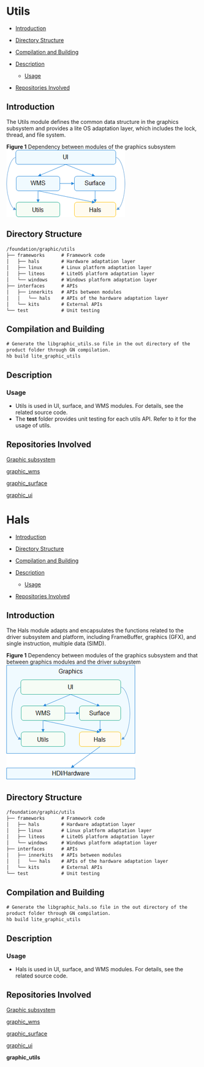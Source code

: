 # Utils<a name="EN-US_TOPIC_0000001123083525"></a>

-   [Introduction](#section11660541593)
-   [Directory Structure](#section161941989596)
-   [Compilation and Building](#section137768191623)
-   [Description](#section1312121216216)
    -   [Usage](#section129654513264)

-   [Repositories Involved](#section1371113476307)

## Introduction<a name="section11660541593"></a>

The Utils module defines the common data structure in the graphics subsystem and provides a lite OS adaptation layer, which includes the lock, thread, and file system.

**Figure  1**  Dependency between modules of the graphics subsystem<a name="fig717664212591"></a>  
![](figures/dependency-between-modules-of-the-graphics-subsystem.png "dependency-between-modules-of-the-graphics-subsystem")

## Directory Structure<a name="section161941989596"></a>

```
/foundation/graphic/utils
├── frameworks      # Framework code
│   ├── hals        # Hardware adaptation layer
│   ├── linux       # Linux platform adaptation layer
│   ├── liteos      # LiteOS platform adaptation layer
│   └── windows     # Windows platform adaptation layer
├── interfaces      # APIs
│   ├── innerkits   # APIs between modules
│   │   └── hals    # APIs of the hardware adaptation layer
│   └── kits        # External APIs
└── test            # Unit testing
```

## Compilation and Building<a name="section137768191623"></a>

```
# Generate the libgraphic_utils.so file in the out directory of the product folder through GN compilation.
hb build lite_graphic_utils
```

## Description<a name="section1312121216216"></a>

### Usage<a name="section129654513264"></a>

-   Utils is used in UI, surface, and WMS modules. For details, see the related source code.
-   The  **test**  folder provides unit testing for each utils API. Refer to it for the usage of utils.

## Repositories Involved<a name="section1371113476307"></a>

[Graphic subsystem](https://gitee.com/openharmony/docs/blob/master/en/readme/graphics.md)

[graphic_wms](https://gitee.com/openharmony/graphic_wms/blob/master/README.md)

[graphic_surface](https://gitee.com/openharmony/graphic_surface/blob/master/README.md)

[graphic_ui](https://gitee.com/openharmony/graphic_ui/blob/master/README.md)

# Hals<a name="EN-US_TOPIC_0000001124625243"></a>

-   [Introduction](#section11660541593)
-   [Directory Structure](#section161941989596)
-   [Compilation and Building](#section137768191623)
-   [Description](#section1312121216216)
    -   [Usage](#section129654513264)

-   [Repositories Involved](#section1371113476307)

## Introduction<a name="section11660541593"></a>

The Hals module adapts and encapsulates the functions related to the driver subsystem and platform, including FrameBuffer, graphics \(GFX\), and single instruction, multiple data \(SIMD\).

**Figure  1**  Dependency between modules of the graphics subsystem and that between graphics modules and the driver subsystem<a name="fig717664212591"></a>  
![](figures/dependency-between-modules-of-the-graphics-subsystem-and-that-between-graphics-modules-and-the-drive.png "dependency-between-modules-of-the-graphics-subsystem-and-that-between-graphics-modules-and-the-drive")

## Directory Structure<a name="section161941989596"></a>

```
/foundation/graphic/utils
├── frameworks      # Framework code
│   ├── hals        # Hardware adaptation layer
│   ├── linux       # Linux platform adaptation layer
│   ├── liteos      # LiteOS platform adaptation layer
│   └── windows     # Windows platform adaptation layer
├── interfaces      # APIs
│   ├── innerkits   # APIs between modules
│   │   └── hals    # APIs of the hardware adaptation layer
│   └── kits        # External APIs
└── test            # Unit testing
```

## Compilation and Building<a name="section137768191623"></a>

```
# Generate the libgraphic_hals.so file in the out directory of the product folder through GN compilation.
hb build lite_graphic_utils
```

## Description<a name="section1312121216216"></a>

### Usage<a name="section129654513264"></a>

-   Hals is used in UI, surface, and WMS modules. For details, see the related source code.

## Repositories Involved<a name="section1371113476307"></a>

[Graphic subsystem](https://gitee.com/openharmony/docs/blob/master/en/readme/graphics.md)

[graphic_wms](https://gitee.com/openharmony/graphic_wms/blob/master/README.md)

[graphic_surface](https://gitee.com/openharmony/graphic_surface/blob/master/README.md)

[graphic_ui](https://gitee.com/openharmony/graphic_ui/blob/master/README.md)

**graphic_utils**